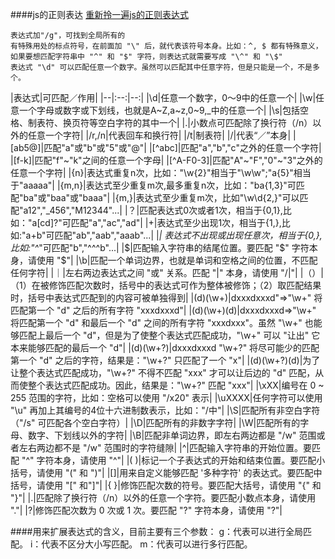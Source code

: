 ####js的正则表达
[重新拎一遍js的正则表达式](http://www.haorooms.com/post/js_regex_refuse)

	表达式加"/g"，可找到全局所有的
	有特殊用处的标点符号，在前面加 "\" 后，就代表该符号本身。比如：^, $ 都有特殊意义，如果要想匹配字符串中 "^" 和 "$" 字符，则表达式就需要写成 "\^" 和 "\$"
	表达式 "\d" 可以匹配任意一个数字。虽然可以匹配其中任意字符，但是只能是一个，不是多个。

|表达式|可匹配／作用|
|--|:--:|--:|
|\d|任意一个数字，0～9中的任意一个|
|\w|任意一个字母或数字或下划线，也就是A~Z,a~z,0~9,_中的任意一个|
|\s|包括空格、制表符、换页符等空白字符的其中一个|
|.|小数点可匹配除了换行符（/n）以外的任意一个字符|
|/r,/n|代表回车和换行符|
|/t|制表符|
|\/|代表“／”本身|
|[ab5@]|匹配"a"或"b"或"5"或"@"|
|[^abc]|匹配"a","b","c"之外的任意一个字符|
|[f-k]|匹配"f"~"k"之间的任意一个字母|
|[^A-F0-3]|匹配"A"~"F","0"~"3"之外的任意一个字符|
|{n}|表达式重复n次，比如："\w{2}"相当于"\w\w";"a{5}"相当于"aaaaa"|
|{m,n}|表达式至少重复m次,最多重复n次，比如："ba{1,3}"可匹配"ba"或"baa"或"baaa"|
|{m,}|表达式至少重复m次，比如"\w\d{2,}"可以匹配"a12","_456","M12344"...|
|？|匹配表达式0次或者1次，相当于{0,1},比如："a[cd]?"可匹配"a","ac","ad"|
|+|表达式至少出现1次，相当于{1,},比如:"a+b"可匹配"ab","aab","aaab"...|
|*| 表达式不出现或出现任意次，相当于{0,},比如:"\^*"可匹配"b","^^^b"...|
|$|匹配输入字符串的结尾位置。要匹配 "$" 字符本身，请使用 "\$"|
|\b|匹配一个单词边界，也就是单词和空格之间的位置，不匹配任何字符|
|｜|左右两边表达式之间 "或" 关系。匹配 "|" 本身，请使用 "/|"|
|（）|（1）在被修饰匹配次数时，括号中的表达式可作为整体被修饰；（2）取匹配结果时，括号中表达式匹配到的内容可被单独得到|
|(d)(\w+)|dxxxdxxxd"=>"\w+" 将匹配第一个 "d" 之后的所有字符 "xxxdxxxd"|
|(d)(\w+)(d)|dxxxdxxxd=>"\w+" 将匹配第一个 "d" 和最后一个 "d" 之间的所有字符 "xxxdxxx"。虽然 "\w+" 也能够匹配上最后一个 "d"，但是为了使整个表达式匹配成功，"\w+" 可以 "让出" 它本来能够匹配的最后一个 "d"|
|(d)(\w+?)|dxxxdxxxd "\w+?" 将尽可能少的匹配第一个 "d" 之后的字符，结果是："\w+?" 只匹配了一个 "x"|
|(d)(\w+?)(d)|为了让整个表达式匹配成功，"\w+?" 不得不匹配 "xxx" 才可以让后边的 "d" 匹配，从而使整个表达式匹配成功。因此，结果是："\w+?" 匹配 "xxx"|
|\xXX|编号在 0 ~ 255 范围的字符，比如：空格可以使用 "/x20" 表示|
|\uXXXX|任何字符可以使用 "\u" 再加上其编号的4位十六进制数表示，比如："/中"|
|\S|匹配所有非空白字符（"/s" 可匹配各个空白字符）|
|\D|匹配所有的非数字字符|
|\W|匹配所有的字母、数字、下划线以外的字符|
|\B|匹配非单词边界，即左右两边都是 "/w" 范围或者左右两边都不是 "/w" 范围时的字符缝隙|
|^|匹配输入字符串的开始位置。要匹配 "^" 字符本身，请使用 "\^"|
|( )|标记一个子表达式的开始和结束位置。要匹配小括号，请使用 "(" 和 ")"|
|[]|用来自定义能够匹配 '多种字符' 的表达式。要匹配中括号，请使用 "[" 和"]"|
|{ }|修饰匹配次数的符号。要匹配大括号，请使用 "{" 和 "}"|
|.|匹配除了换行符（/n）以外的任意一个字符。要匹配小数点本身，请使用 "."|
|?|修饰匹配次数为 0 次或 1 次。要匹配 "?" 字符本身，请使用 "\?"|

####用来扩展表达式的含义，目前主要有三个参数：
	g：代表可以进行全局匹配。
	i：代表不区分大小写匹配。
	m：代表可以进行多行匹配。